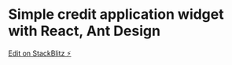 # Simple credit application widget with React, Ant Design

[Edit on StackBlitz ⚡️](https://stackblitz.com/edit/credit-widget)

